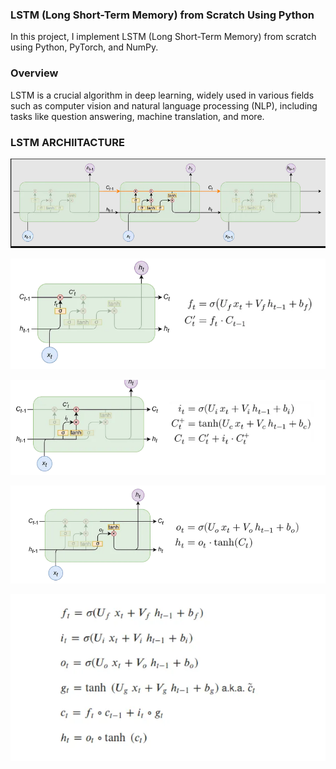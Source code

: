 ### LSTM (Long Short-Term Memory) from Scratch Using Python
In this project, I implement LSTM (Long Short-Term Memory) from scratch using Python, PyTorch, and NumPy.

### Overview
LSTM is a crucial algorithm in deep learning, widely used in various fields such as computer vision and natural language processing (NLP), including tasks like question answering, machine translation, and more.
### LSTM ARCHIITACTURE 
![LSTM](imgs/1.PNG)

![LSTM](imgs/2.PNG)

![LSTM](imgs/3.PNG)

![LSTM](imgs/4.PNG)

![LSTM](imgs/5.PNG)



